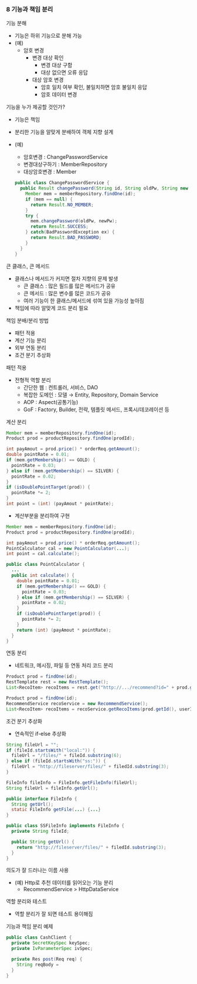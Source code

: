 ### 8 기능과 책임 분리
기능 분해
- 기능은 하위 기능으로 분해 가능
- (예)
  - 암호 변경
    - 변경 대상 확인
      - 변경 대상 구함
      - 대상 없으면 오류 응답
    - 대상 암호 변경
      - 암호 일치 여부 확인, 불일치하면 암호 불일치 응답
      - 암호 데이터 변경

기능을 누가 제공할 것인가?
- 기능은 책임
- 분리한 기능을 알맞게 분배하여 객체 지향 설계
- (예)
  - 암호변경 : ChangePasswordService
  - 변경대상구하기 : MemberRepository
  - 대상암호변경 : Member

  ```java
  public class ChangePasswordService {
    public Result changePassword(String id, String oldPw, String new Pw) {
      Member mem = memberRepository.findOne(id);
      if (mem == null) {
        return Result.NO_MEMBER;
      }
      try {
        mem.changePassword(oldPw, newPw);
        return Result.SUCCESS;
      } catch(BadPasswordException ex) {
        return Result.BAD_PASSWORD;
      }
    }
  }
  ```

큰 클래스, 큰 메서드
- 클래스나 메서드가 커지면 절차 지향의 문제 발생
  - 큰 클래스 : 많은 필드를 많은 메서드가 공유
  - 큰 메서드 : 많은 변수를 많은 코드가 공유
  - 여러 기능이 한 클래스/메서드에 섞여 있을 가능성 높아짐
- 책임에 따라 알맞게 코드 분리 필요

책임 분배/분리 방법
- 패턴 적용
- 계산 기능 분리
- 외부 연동 분리
- 조건 분기 추상화

패턴 적용
- 전형적 역할 분리
  - 간단한 웹 : 컨트롤러, 서비스, DAO
  - 복잡한 도메인 : 모델 → Entity, Repository, Domain Service
  - AOP : Aspect(공통기능)
  - GoF : Factory, Builder, 전략, 템플릿 메서드, 프록시/데코레이션 등

계산 분리
```java
Member mem = memberRepository.findOne(id);
Product prod = productRepository.findOne(prodId);

int payAmout = prod.price() * orderReq.getAmount();
double pointRate = 0.01;
if (mem.getMembership() == GOLD) {
  pointRate = 0.03;
} else if (mem.getMembership() == SILVER) {
  pointRate = 0.02;
}
if (isDoublePointTarget(prod)) {
  pointRate *= 2;
}
int point = (int) (payAmout * pointRate);
```

- 계산부분을 분리하여 구현
```java
Member mem = memberRepository.findOne(id);
Product prod = productRepository.findOne(prodId);

int payAmout = prod.price() * orderReq.getAmount();
PointCalculator cal = new PointCalculator(...);
int point = cal.calculate();
```

```java
public class PointCalculator {
  ...
  public int calculate() {
    double pointRate = 0.01;
    if (mem.getMembership() == GOLD) {
      pointRate = 0.03;
    } else if (mem.getMembership() == SILVER) {
      pointRate = 0.02;
    }
    if (isDoublePointTarget(prod)) {
      pointRate *= 2;
    }
    return (int) (payAmout * pointRate);
  }
}
```

연동 분리
- 네트워크, 메시징, 파일 등 연동 처리 코드 분리

```java
Product prod = findOne(id);
RestTemplate rest = new RestTemplate();
List<RecoItem> recoItems = rest.get("http://.../recommend?id=" + prod.getId() + "&user=" + userId + "&category=" + prod.getCategory(), RecoItem.class);
```

```java
Product prod = findOne(id);
RecommendService recoService = new RecommendService();
List<RecoItem> recoItems = recoService.getRecoItems(prod.getId(), userId, prod.getCategory());
```

조건 분기 추상화
- 연속적인 if-else 추상화

```java
String fileUrl = "";
if (fileId.startsWith("local:")) {
  fileUrl = "/files/" + fileId.substring(6);
} else if (fileId.startsWith("ss:")) {
  fileUrl = "http://fileserver/files/" + filedId.substring(3);
}
```

```java
FileInfo fileInfo = FileInfo.getFileInfo(fileUrl);
String fileUrl = fileInfo.getUrl();
```

```java
public interface FileInfo {
  String getUrl();
  static FileInfo getFile(...) {...}
}

public class SSFileInfo implements FileInfo {
  private String fileId;

  public String getUrl() {
    return "http://fileserver/files/" + filedId.substring(3);
  }
}
```

의도가 잘 드러나는 이름 사용
- (예) Http로 추천 데이터를 읽어오는 기능 분리
  - RecommendService > HttpDataService

역할 분리와 테스트
- 역할 분리가 잘 되면 테스트 용이해짐

기능과 책임 분리 예제

```java
public class CashClient {
  private SecretKeySpec keySpec;
  private IvParameterSpec ivSpec;

  private Res post(Req req) {
    String reqBody = 
  }
}

```
